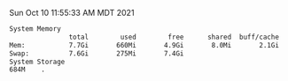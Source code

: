 Sun Oct 10 11:55:33 AM MDT 2021
```bash
System Memory
               total        used        free      shared  buff/cache   available
Mem:           7.7Gi       660Mi       4.9Gi       8.0Mi       2.1Gi       6.7Gi
Swap:          7.6Gi       275Mi       7.4Gi
System Storage
684M	.
```
